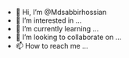- 👋 Hi, I’m @Mdsabbirhossian
- 👀 I’m interested in ...
- 🌱 I’m currently learning ...
- 💞️ I’m looking to collaborate on ...
- 📫 How to reach me ...

<!---
Mdsabbirhossian/Mdsabbirhossian is a ✨ special ✨ repository because its `README.md` (this file) appears on your GitHub profile.
You can click the Preview link to take a look at your changes.
--->
